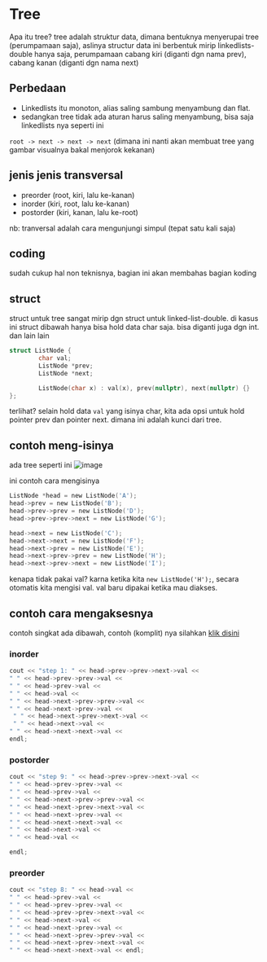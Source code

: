 # Tree

Apa itu tree? tree adalah struktur data, dimana bentuknya menyerupai tree (perumpamaan saja), aslinya structur data ini berbentuk mirip linkedlists-double hanya saja, perumpamaan cabang kiri (diganti dgn nama prev), cabang kanan (diganti dgn nama next)

## Perbedaan
- Linkedlists itu monoton, alias saling sambung menyambung dan flat. 
- sedangkan tree tidak ada aturan harus saling menyambung, bisa saja linkedlists nya seperti ini 

`root -> next -> next -> next` (dimana ini nanti akan membuat tree yang gambar visualnya bakal menjorok kekanan)

## jenis jenis transversal
- preorder (root, kiri, lalu ke-kanan)
- inorder (kiri, root, lalu ke-kanan)
- postorder (kiri, kanan, lalu ke-root)

nb: tranversal adalah cara mengunjungi simpul (tepat satu kali saja)

## coding
sudah cukup hal non teknisnya, bagian ini akan membahas bagian koding

## struct
struct untuk tree sangat mirip dgn struct untuk linked-list-double. di kasus ini struct dibawah hanya bisa hold data char saja. bisa diganti juga dgn int. dan lain lain

```c
struct ListNode {
        char val;
        ListNode *prev;
        ListNode *next;

        ListNode(char x) : val(x), prev(nullptr), next(nullptr) {}
};
```

terlihat? selain hold data `val` yang isinya char, kita ada opsi untuk hold pointer prev dan pointer next. dimana ini adalah kunci dari tree.

## contoh meng-isinya

ada tree seperti ini
![image](/../_images/44cc7ec324a3454a5419ed656412246ae1548b060c631f05fac4829d3a41d4966443696f0942c5ec088680984a7e60565ebbd45e01d0298a1b7bc6b3.png)

ini contoh cara mengisinya
```c
ListNode *head = new ListNode('A');
head->prev = new ListNode('B');
head->prev->prev = new ListNode('D');
head->prev->prev->next = new ListNode('G');

head->next = new ListNode('C');
head->next->next = new ListNode('F');
head->next->prev = new ListNode('E');
head->next->prev->prev = new ListNode('H');
head->next->prev->next = new ListNode('I');
```

kenapa tidak pakai val? karna ketika kita `new ListNode('H');`, secara otomatis kita mengisi val. val baru dipakai ketika mau diakses. 

## contoh cara mengaksesnya
contoh singkat ada dibawah, contoh (komplit) nya silahkan [klik disini](https://drive.google.com/drive/folders/1lfvxDxCctEnp2Yg8H0ws7NgH1yMxDEZT?usp=sharing)

### inorder
```c
cout << "step 1: " << head->prev->prev->next->val <<
" " << head->prev->prev->val <<
" " << head->prev->val <<
" " << head->val <<
" " << head->next->prev->prev->val <<
" " << head->next->prev->val <<
 " " << head->next->prev->next->val <<
 " " << head->next->val <<
" " << head->next->next->val <<
endl;
```
### postorder
```c
cout << "step 9: " << head->prev->prev->next->val << 
" " << head->prev->prev->val << 
" " << head->prev->val << 
" " << head->next->prev->prev->val << 
" " << head->next->prev->next->val << 
" " << head->next->prev->val << 
" " << head->next->next->val <<
" " << head->next->val <<
" " << head->val <<

endl;
```

### preorder
```c
cout << "step 8: " << head->val << 
" " << head->prev->val << 
" " << head->prev->prev->val <<
" " << head->prev->prev->next->val << 
" " << head->next->val << 
" " << head->next->prev->val <<
" " << head->next->prev->prev->val <<
" " << head->next->prev->next->val <<
" " << head->next->next->val << endl;

```